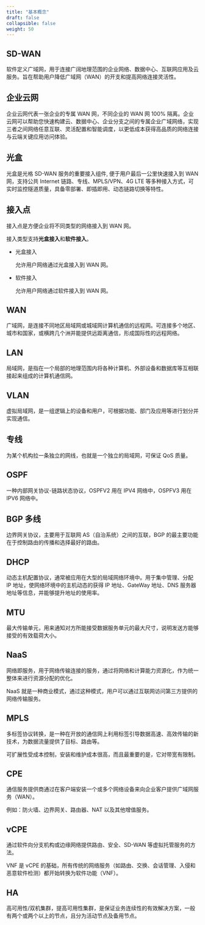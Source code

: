 ```yaml
---
title: "基本概念"
draft: false
collapsible: false
weight: 50
---
```


## SD-WAN

软件定义广域网，用于连接广阔地理范围的企业网络、数据中心、互联网应用及云服务。旨在帮助用户降低广域网（WAN）的开支和提高网络连接灵活性。

## 企业云网

企业云网代表一张企业的专属 WAN 网，不同企业的 WAN 网 100% 隔离。企业云网可以帮助您快速构建云、数据中心、企业分支之间的专属企业广域网络，实现三者之间网络任意互联、灵活配置和智能调度，以更低成本获得高品质的网络连接与云端关键应用访问体验。

## 光盒

光盒是光格 SD-WAN 服务的重要接入组件, 便于用户最后一公里快速接入到 WAN 网，支持公共 Internet 链路、专线、MPLS/VPN、4G LTE 等多种接入方式，可实时监控隧道质量，具备零部署、即插即用、动态链路切换等特性。

## 接入点

接入点是方便企业将不同类型的网络接入到 WAN 网。

接入类型支持**光盒接入**和**软件接入**。

- 光盒接入

  允许用户网络通过光盒接入到 WAN 网。

- 软件接入

  允许用户网络通过软件接入到 WAN 网。

## WAN

广域网，是连接不同地区局域网或城域网计算机通信的远程网。可连接多个地区、城市和国家，或横跨几个洲并能提供远距离通信，形成国际性的远程网络。

## LAN

  局域网，是指在一个局部的地理范围内将各种计算机、外部设备和数据库等互相联接起来组成的计算机通信网。  

## VLAN

虚拟局域网，是一组逻辑上的设备和用户，可根据功能、部门及应用等进行划分并实现通信。

## 专线

为某个机构拉一条独立的网线，也就是一个独立的局域网，可保证 QoS 质量。

## OSPF

一种内部网关协议-链路状态协议，OSPFV2 用在 IPV4 网络中，OSPFV3 用在 IPV6 网络中。

## BGP 多线

边界网关协议，主要用于互联网 AS（自治系统）之间的互联，BGP 的最主要功能在于控制路由的传播和选择最好的路由。

## DHCP 

动态主机配置协议，通常被应用在大型的局域网络环境中。用于集中管理、分配 IP 地址，使网络环境中的主机动态的获得 IP 地址、GateWay 地址、DNS 服务器地址等信息，并能够提升地址的使用率。

## MTU

最大传输单元，用来通知对方所能接受数据服务单元的最大尺寸，说明发送方能够接受的有效载荷大小。

## NaaS

网络即服务，用于网络传输连接的服务，通过将网络和计算能力资源化，作为统一整体来进行资源分配的优化。

NaaS 就是一种商业模式，通过这种模式，用户可以通过互联网访问第三方提供的网络传输服务。

## MPLS

多标签协议转换，是一种在开放的通信网上利用标签引导数据高速、高效传输的新技术，为数据流量提供了目标、路由等。

可扩展性受成本控制，安装和维护成本很高，而且最重要的是，它对带宽有限制。

## CPE

通信服务提供商通过在客户端安装一个或多个网络设备来向企业客户提供广域网服务（WAN）。

例如：防火墙、边界网关、路由器、NAT 以及其他增值服务。

## vCPE

通过软件向分支机构或边缘网络提供路由、安全、SD-WAN 等虚拟托管服务的方法。

VNF 是 vCPE 的基础，所有传统的网络服务（如路由、交换、会话管理、入侵和恶意软件检测）都开始转换为软件功能（VNF）。

## HA

高可用性/双机集群，提高可用性集群，是保证业务连续性的有效解决方案，一般有两个或两个以上的节点，且分为活动节点及备用节点。



